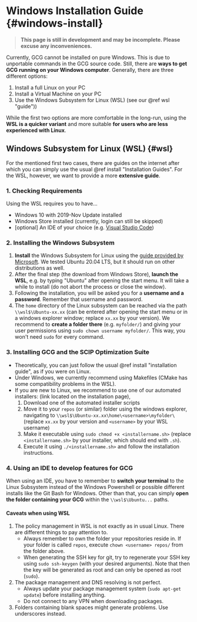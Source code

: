 # Windows Installation Guide {#windows-install}
> **This page is still in development and may be incomplete. Please excuse any inconveniences.**

Currently, GCG cannot be installed on pure Windows. This is due to unportable commands in the GCG source code. Still, there are **ways to get GCG running on your Windows computer**.
Generally, there are three different options:

1. Install a full Linux on your PC
2. Install a Virtual Machine on your PC
3. Use the Windows Subsystem for Linux (WSL) (see our @ref wsl "guide"))

While the first two options are more comfortable in the long-run, using the **WSL is a quicker variant** and more suitable **for users who are less experienced with Linux**.

## Windows Subsystem for Linux (WSL) {#wsl}
For the mentioned first two cases, there are guides on the internet after which you can simply use the usual @ref install "Installation Guides". 
For the WSL, however, we want to provide a more **extensive guide**.
### 1. Checking Requirements
Using the WSL requires you to have...
- Windows 10 with 2019-Nov Update installed
- Windows Store installed (currently, login can still be skipped)
- [optional] An IDE of your choice (e.g. [Visual Studio Code](https://code.visualstudio.com/))

### 2. Installing the Windows Subsystem
1. **Install** the Windows Subsystem for Linux using the [guide provided by Microsoft](https://docs.microsoft.com/en-us/windows/wsl/install-win10). We tested Ubuntu 20.04 LTS, but it should run on other distributions as well.
2. After the final step (the download from Windows Store), **launch the WSL**, e.g. by typing "Ubuntu" after opening the start menu. It will take a while to install (do not abort the process or close the window).
3. Following the installation, you will be asked you for a **username and a password**. Remember that username and password. 
4. The `home` directory of the Linux subsystem can be reached via the path `\\wsl$\Ubuntu-xx.xx` (can be entered after opening the start menu or in a windows explorer window; replace `xx.xx` by your version). 
We recommend to **create a folder there** (e.g. `myfolder/`) and giving your user permissions using `sudo chown username myfolder/`. This way, you won't need `sudo` for every command.

### 3. Installing GCG and the SCIP Optimization Suite
* Theoretically, you can just follow the usual @ref install "installation guide", as if you were on Linux. 
* Under Windows, we currently recommend using Makefiles (CMake has some compatibility problems in the WSL).
* If you are new to Linux, we recommend to use one of our automated installers: (link located on the installation page), 
  1. Download one of the automated installer scripts
  2. Move it to your `repos` (or similar) folder using the windows explorer, navigating to `\\wsl$\Ubuntu-xx.xx\home\<username>\myfolder\` (replace `xx.xx` by your version and `<username>` by your WSL username)
  3. Make it executable using `sudo chmod +x <installername.sh>` (replace `<installername.sh>` by your installer, which should end with `.sh`).
  4. Execute it using `./<installername.sh>` and follow the installation instructions.

### 4. Using an IDE to develop features for GCG
When using an IDE, you have to remember to **switch your terminal** to the Linux Subsystem instead of the Windows Powershell or possible different installs like the Git Bash for Windows.
Other than that, you can simply **open the folder containing your GCG** within the `\\wsl$\Ubuntu...` paths.

#### Caveats when using WSL
1. The policy management in WSL is not exactly as in usual Linux. There are different things to pay attention to.
    - Always remember to own the folder your repositories reside in. If your folder is called `repos`, execute `chown <username> repos/` from the folder above.
    - When generating the SSH key for git, try to regenerate your SSH key using `sudo ssh-keygen` (with your desired arguments). Note that then the key will be generated as root and can only be opened as root (`sudo`).
2. The package management and DNS resolving is not perfect.
    - Always update your package management system (`sudo apt-get update`) before installing anything.
    - Do not connect to any VPN when downloading packages.
3. Folders containing blank spaces might generate problems. Use underscores instead.
